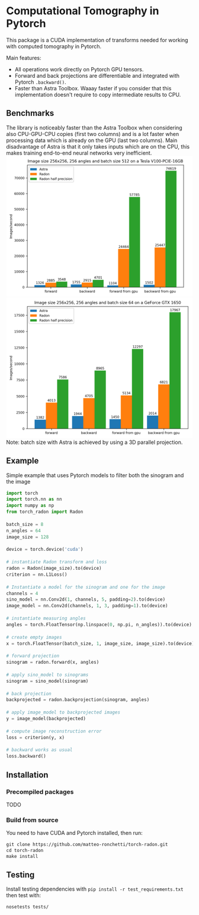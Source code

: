 # Computational Tomography in Pytorch
This package is a CUDA implementation of transforms needed for
working with computed tomography in Pytorch.

Main features:
 - All operations work directly on Pytorch GPU tensors.
 - Forward and back projections are differentiable and integrated with Pytorch `.backward()`.
 - Faster than Astra Toolbox. Waaay faster if you consider that this implementation doesn't require to copy intermediate results to CPU.
 
## Benchmarks
The library is noticeably faster than the Astra Toolbox when considering also CPU-GPU-CPU copies (first two columns) and is a lot faster when processing data which is already on the GPU (last two columns). Main disadvantage of Astra is that it only takes inputs which are on the CPU, this makes training end-to-end neural networks very inefficient.
![V100 Benchmark](V100.png?raw=true)
![GTX1650 Benchmark](gtx1650.png?raw=true)
Note: batch size with Astra is achieved by using a 3D parallel projection.

## Example
Simple example that uses Pytorch models to filter both the sinogram and the image
```python
import torch
import torch.nn as nn
import numpy as np
from torch_radon import Radon

batch_size = 8
n_angles = 64
image_size = 128

device = torch.device('cuda')

# instantiate Radon transform and loss
radon = Radon(image_size).to(device)
criterion = nn.L1Loss()

# Instantiate a model for the sinogram and one for the image
channels = 4
sino_model = nn.Conv2d(1, channels, 5, padding=2).to(device)
image_model = nn.Conv2d(channels, 1, 3, padding=1).to(device)

# instantiate measuring angles
angles = torch.FloatTensor(np.linspace(0, np.pi, n_angles)).to(device)

# create empty images
x = torch.FloatTensor(batch_size, 1, image_size, image_size).to(device)

# forward projection
sinogram = radon.forward(x, angles)

# apply sino_model to sinograms
sinogram = sino_model(sinogram)

# back projection
backprojected = radon.backprojection(sinogram, angles)

# apply image_model to backprojected images
y = image_model(backprojected)

# compute image reconstruction error
loss = criterion(y, x)

# backward works as usual
loss.backward()
```

## Installation
### Precompiled packages
TODO
### Build from source
You need to have CUDA and Pytorch installed, then run:
```shell script
git clone https://github.com/matteo-ronchetti/torch-radon.git
cd torch-radon
make install
```

## Testing
Install testing dependencies with `pip install -r test_requirements.txt`
then test with:
```shell script
nosetests tests/
```

